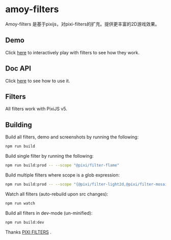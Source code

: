 # amoy-filters
Amoy-filters 是基于pixijs，对pixi-filters的扩充。提供更丰富的2D游戏效果。

## Demo
Click [here](https://amoyjs.github.io/amoy-filters/tools/demo/index.html) to interactively play with filters to see how they work.

## Doc API
Click [here](https://amoyjs.github.io/amoy-filters/docs/index.html) to see how to use it.

## Filters

All filters work with PixiJS v5.

## Building

Build all filters, demo and screenshots by running the following:

```bash
npm run build
```

Build single filter by running the following:

```bash
npm run build:prod -- --scope "@pixi/filter-flame"
```

Build multiple filters where scope is a glob expression:

```bash
npm run build:prod -- --scope "{@pixi/filter-light2d,@pixi/filter-mosaic}"
```

Watch all filters (auto-rebuild upon src changes):

```bash
npm run watch
```

Build all filters in dev-mode (un-minified):

```bash
npm run build:dev
```

Thanks [PIXI FILTERS](https://github.com/pixijs/pixi-filters) .
